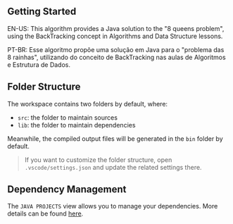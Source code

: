 ## Getting Started

EN-US:
This algorithm provides a Java solution to the "8 queens problem", using the BackTracking concept
in Algorithms and Data Structure lessons.

PT-BR: 
Esse algoritmo propõe uma solução em Java para o "problema das 8 rainhas", utilizando do conceito de BackTracking
nas aulas de Algoritmos e Estrutura de Dados.

## Folder Structure

The workspace contains two folders by default, where:

- `src`: the folder to maintain sources
- `lib`: the folder to maintain dependencies

Meanwhile, the compiled output files will be generated in the `bin` folder by default.

> If you want to customize the folder structure, open `.vscode/settings.json` and update the related settings there.

## Dependency Management

The `JAVA PROJECTS` view allows you to manage your dependencies. More details can be found [here](https://github.com/microsoft/vscode-java-dependency#manage-dependencies).

